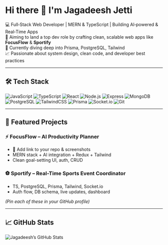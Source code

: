 
# Hi there 👋 I'm Jagadeesh Jetti

💻 Full‑Stack Web Developer | MERN & TypeScript | Building AI‑powered & Real‑Time Apps  
🎯 Aiming to land a top dev role by crafting clean, scalable web apps like **FocusFlow** & **Sportify**  
🌱 Currently diving deep into Prisma, PostgreSQL, Tailwind  
📈 Passionate about system design, clean code, and developer best practices

---

## 🛠 Tech Stack
![JavaScript](https://img.shields.io/badge/-JavaScript-black?style=flat&logo=javascript)
![TypeScript](https://img.shields.io/badge/-TypeScript-black?style=flat&logo=typescript)
![React](https://img.shields.io/badge/-React-black?style=flat&logo=react)
![Node.js](https://img.shields.io/badge/-Node.js-black?style=flat&logo=node.js)
![Express](https://img.shields.io/badge/-Express.js-black?style=flat&logo=express)
![MongoDB](https://img.shields.io/badge/-MongoDB-black?style=flat&logo=mongodb)
![PostgreSQL](https://img.shields.io/badge/-PostgreSQL-black?style=flat&logo=postgresql)
![TailwindCSS](https://img.shields.io/badge/-TailwindCSS-black?style=flat&logo=tailwindcss)
![Prisma](https://img.shields.io/badge/-Prisma-black?style=flat&logo=prisma)
![Socket.io](https://img.shields.io/badge/-Socket.io-black?style=flat&logo=socket.io)
![Git](https://img.shields.io/badge/-Git-black?style=flat&logo=git)

---

## 📂 Featured Projects

### ⚡ FocusFlow – AI Productivity Planner
- 🔗 Add link to your repo & screenshots
- MERN stack + AI integration + Redux + Tailwind
- Clean goal-setting UI, auth, CRUD

### ⚽ Sportify – Real-Time Sports Event Coordinator
- TS, PostgreSQL, Prisma, Tailwind, Socket.io
- Auth flow, DB schema, live updates, dashboard

*(Pin each of these in your GitHub profile)*

---

## 📈 GitHub Stats  
![Jagadeesh’s GitHub Stats](https://github-readme-stats.vercel.app/api?username=jagadeeshi2i&show_icons=true&theme=tokyonight)
